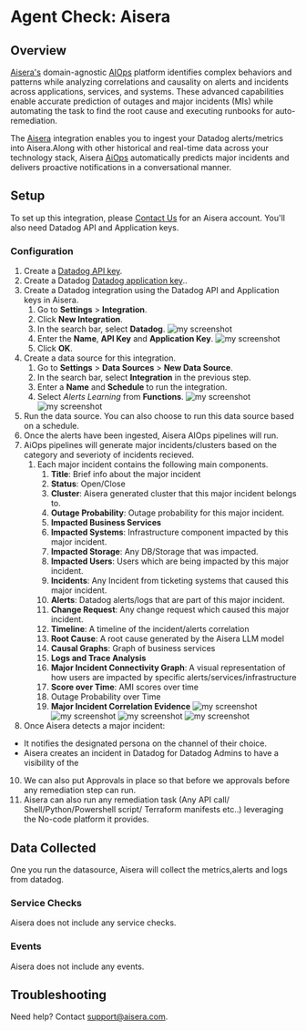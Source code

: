 # Agent Check: Aisera

## Overview

 [Aisera's][1] domain-agnostic [AIOps][2] platform identifies complex behaviors and patterns while analyzing correlations and causality on alerts and incidents across applications, services, and systems. 
These advanced capabilities enable accurate prediction of outages and major incidents (MIs) while automating the task to find the root cause and executing runbooks for auto-remediation.

The [Aisera][1] integration enables you to ingest your Datadog alerts/metrics into Aisera.Along with other historical and real-time data across your technology stack, Aisera [AiOps][2] automatically predicts major incidents and delivers proactive notifications in a conversational manner.
## Setup

To set up this integration, please [Contact Us][1] for an Aisera account.
You'll also need Datadog API and Application keys.
### Configuration

1. Create a [Datadog API key][7].
2. Create a Datadog [Datadog application key][8]..
3. Create a Datadog integration using the Datadog API and Application keys in Aisera.
   1. Go to **Settings** > **Integration**.
   2. Click **New Integration**.
   3. In the search bar, select **Datadog**.
      ![my screenshot](images/integration_setup_1.png)
   4. Enter the **Name**, **API Key** and **Application Key**.
      ![my screenshot](images/integration_setup_3.png)
   5. Click **OK**. 
4. Create a data source for this integration.
   1. Go to **Settings** > **Data Sources** > **New Data Source**.
   2. In the search bar, select **Integration** in the previous step.
   3. Enter a **Name** and **Schedule** to run the integration.
   4. Select _Alerts Learning_ from **Functions**.
      ![my screenshot](images/data_source_setup_1.png)
      ![my screenshot](images/data_source_setup_2.png)
5. Run the data source. You can also choose to run this data source based on a schedule.
6. Once the alerts have been ingested, Aisera AIOps pipelines will run.
7. AiOps pipelines will generate major incidents/clusters based on the category and severioty of incidents recieved.
   1. Each major incident contains the following main components.
      1. **Title**: Brief info about the major incident 
      2. **Status**: Open/Close  
      3. **Cluster**: Aisera generated cluster that this major incident belongs to. 
      4. **Outage Probability**: Outage probability for this major incident.
      5. **Impacted Business Services**
      6. **Impacted Systems**: Infrastructure component impacted by this major incident.
      7. **Impacted Storage**: Any DB/Storage that was impacted.
      8. **Impacted Users**: Users which are being impacted by this major incident.
      9. **Incidents**: Any Incident from ticketing systems that caused this major incident.
      10. **Alerts**: Datadog alerts/logs that are part of this major incident.
      11. **Change Request**: Any change request which caused this major incident.
      12. **Timeline**: A timeline of the incident/alerts correlation
      13. **Root Cause**: A root cause generated by the Aisera LLM model
      14. **Causal Graphs**: Graph of business services
      15. **Logs and Trace Analysis**
      16. **Major Incident Connectivity Graph**: A visual representation of how users are impacted by specific alerts/services/infrastructure
      17. **Score over Time**: AMI scores over time
      18. Outage Probability over Time
      19. **Major Incident Correlation Evidence**
          ![my screenshot](images/aisera-major_incident_detail_1.png)
          ![my screenshot](images/aisera-major_incident_detail_2.png)
          ![my screenshot](images/aisera-major_incident_detail_3.png)
          ![my screenshot](images/aisera-major_incident_detail_4.png)
8. Once Aisera detects a major incident:
- It notifies the designated persona on the channel of their choice.
- Aisera creates an incident in Datadog for Datadog Admins to have a visibility of the
10. We can also put Approvals in place so that before we approvals before any remediation step can run.
11. Aisera can also run any remediation task (Any API call/ Shell/Python/Powershell script/ Terraform manifests etc..) leveraging the No-code platform it provides.

## Data Collected

One you run the datasource, Aisera will collect the metrics,alerts and logs  from datadog.

### Service Checks

Aisera does not include any service checks.

### Events

Aisera does not include any events.

## Troubleshooting

Need help? Contact [support@aisera.com](mailto:support@aisera.com).

[1]: https://aisera.com
[2]: https://aisera.com/products/aiops/
[3]: https://docs.datadoghq.com/account_management/api-app-keys/#application-keys
[4]: https://poc0.login.aisera.cloud/#YWlzZXJhLmV4dGVybmFsU3lzdGVtcy5leHRlcm5hbFN5c3RlbXNWaWV3
[5]: https://aisera.com/contact/
[6]: https://github.com/DataDog/integrations-extras/blob/master/aisera/metadata.csv
[7]: https://docs.datadoghq.com/account_management/api-app-keys/#add-an-api-key-or-client-token
[8]: https://docs.datadoghq.com/account_management/api-app-keys/#add-application-keys


